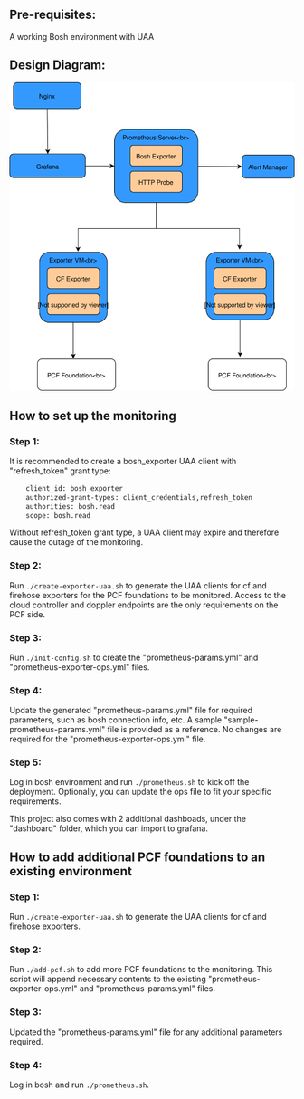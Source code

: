 ## Pre-requisites:
A working Bosh environment with UAA

## Design Diagram:
![Design](doc/prometheus-mvp.svg)

## How to set up the monitoring
### Step 1:
It is recommended to create a bosh_exporter UAA client with "refresh_token" grant type:
```
    client_id: bosh_exporter
    authorized-grant-types: client_credentials,refresh_token
    authorities: bosh.read
    scope: bosh.read
```
Without refresh_token grant type, a UAA client may expire and therefore cause the outage of the monitoring.
### Step 2:
Run ```./create-exporter-uaa.sh``` to generate the UAA clients for cf and firehose exporters for the PCF foundations to be monitored.  Access to the cloud controller and doppler endpoints are the only requirements on the PCF side.
### Step 3:
Run ```./init-config.sh``` to create the "prometheus-params.yml" and "prometheus-exporter-ops.yml" files.
### Step 4:
Update the generated "prometheus-params.yml" file for required parameters, such as bosh connection info, etc.  A sample "sample-prometheus-params.yml" file is provided as a reference.  No changes are required for the "prometheus-exporter-ops.yml" file.
### Step 5:
Log in bosh environment and run ```./prometheus.sh``` to kick off the deployment.  Optionally, you can update the ops file to fit your specific requirements.

This project also comes with 2 additional dashboads, under the "dashboard" folder, which you can import to grafana.

## How to add additional PCF foundations to an existing environment
### Step 1:
Run ```./create-exporter-uaa.sh``` to generate the UAA clients for cf and firehose exporters.
### Step 2:
Run ```./add-pcf.sh``` to add more PCF foundations to the monitoring. This script will append necessary contents to the existing "prometheus-exporter-ops.yml" and "prometheus-params.yml" files.
### Step 3: 
Updated the "prometheus-params.yml" file for any additional parameters required.
### Step 4:
 Log in bosh and run ```./prometheus.sh```.
